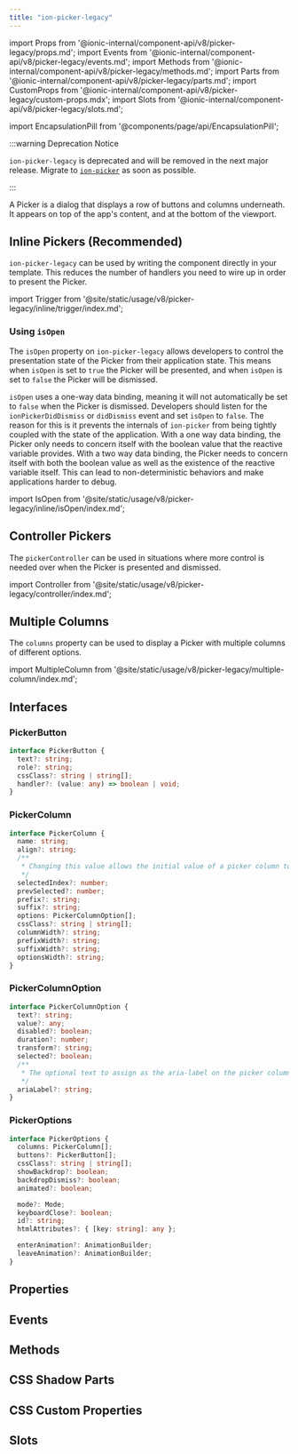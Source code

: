 ```yaml
---
title: "ion-picker-legacy"
---
```

import Props from '@ionic-internal/component-api/v8/picker-legacy/props.md';
import Events from '@ionic-internal/component-api/v8/picker-legacy/events.md';
import Methods from '@ionic-internal/component-api/v8/picker-legacy/methods.md';
import Parts from '@ionic-internal/component-api/v8/picker-legacy/parts.md';
import CustomProps from '@ionic-internal/component-api/v8/picker-legacy/custom-props.mdx';
import Slots from '@ionic-internal/component-api/v8/picker-legacy/slots.md';

<head>
  <title>ion-picker-legacy: A Dialog That Displays Buttons and Columns</title>
  <meta name="description" content="A Picker is a dialog that displays a row of buttons and columns underneath. Ion-picker-legacy appears on top of the app's content, and at the bottom of the viewport." />
</head>

import EncapsulationPill from '@components/page/api/EncapsulationPill';

<EncapsulationPill type="scoped" />

:::warning Deprecation Notice

`ion-picker-legacy` is deprecated and will be removed in the next major release. Migrate to [`ion-picker`](./picker.md) as soon as possible.

:::

A Picker is a dialog that displays a row of buttons and columns underneath. It appears on top of the app's content, and at the bottom of the viewport.

## Inline Pickers (Recommended)

`ion-picker-legacy` can be used by writing the component directly in your template. This reduces the number of handlers you need to wire up in order to present the Picker.

import Trigger from '@site/static/usage/v8/picker-legacy/inline/trigger/index.md';

<Trigger />

### Using `isOpen`

The `isOpen` property on `ion-picker-legacy` allows developers to control the presentation state of the Picker from their application state. This means when `isOpen` is set to `true` the Picker will be presented, and when `isOpen` is set to `false` the Picker will be dismissed.

`isOpen` uses a one-way data binding, meaning it will not automatically be set to `false` when the Picker is dismissed. Developers should listen for the `ionPickerDidDismiss` or `didDismiss` event and set `isOpen` to `false`. The reason for this is it prevents the internals of `ion-picker` from being tightly coupled with the state of the application. With a one way data binding, the Picker only needs to concern itself with the boolean value that the reactive variable provides. With a two way data binding, the Picker needs to concern itself with both the boolean value as well as the existence of the reactive variable itself. This can lead to non-deterministic behaviors and make applications harder to debug.

import IsOpen from '@site/static/usage/v8/picker-legacy/inline/isOpen/index.md';

<IsOpen />

## Controller Pickers

The `pickerController` can be used in situations where more control is needed over when the Picker is presented and dismissed.

import Controller from '@site/static/usage/v8/picker-legacy/controller/index.md';

<Controller />

## Multiple Columns

The `columns` property can be used to display a Picker with multiple columns of different options.

import MultipleColumn from '@site/static/usage/v8/picker-legacy/multiple-column/index.md';

<MultipleColumn />

## Interfaces

### PickerButton

```typescript
interface PickerButton {
  text?: string;
  role?: string;
  cssClass?: string | string[];
  handler?: (value: any) => boolean | void;
}
```

### PickerColumn

```typescript
interface PickerColumn {
  name: string;
  align?: string;
  /**
   * Changing this value allows the initial value of a picker column to be set.
   */
  selectedIndex?: number;
  prevSelected?: number;
  prefix?: string;
  suffix?: string;
  options: PickerColumnOption[];
  cssClass?: string | string[];
  columnWidth?: string;
  prefixWidth?: string;
  suffixWidth?: string;
  optionsWidth?: string;
}
```

### PickerColumnOption

```typescript
interface PickerColumnOption {
  text?: string;
  value?: any;
  disabled?: boolean;
  duration?: number;
  transform?: string;
  selected?: boolean;
  /**
   * The optional text to assign as the aria-label on the picker column option.
   */
  ariaLabel?: string;
}
```

### PickerOptions

```typescript
interface PickerOptions {
  columns: PickerColumn[];
  buttons?: PickerButton[];
  cssClass?: string | string[];
  showBackdrop?: boolean;
  backdropDismiss?: boolean;
  animated?: boolean;

  mode?: Mode;
  keyboardClose?: boolean;
  id?: string;
  htmlAttributes?: { [key: string]: any };

  enterAnimation?: AnimationBuilder;
  leaveAnimation?: AnimationBuilder;
}
```

## Properties
<Props />

## Events
<Events />

## Methods
<Methods />

## CSS Shadow Parts
<Parts />

## CSS Custom Properties
<CustomProps />

## Slots
<Slots />

